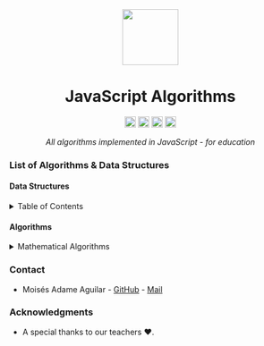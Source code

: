 <div align="center">
  <!-- Title: -->
  <img src="https://upload.wikimedia.org/wikipedia/commons/thumb/9/99/Unofficial_JavaScript_logo_2.svg/1920px-Unofficial_JavaScript_logo_2.svg.png" width="100" height="100">

  <h1>JavaScript Algorithms</h1>

  <!-- Labels: -->
  <img src="https://img.shields.io/github/contributors/MoisesAdame/JavaScriptAlgorithms.svg?style=for-the-badge" height="20" alt="Contributors">

  <img src="https://img.shields.io/github/forks/MoisesAdame/JavaScriptAlgorithms.svg?style=for-the-badge" height="20" alt="Forks">

  <img src="https://img.shields.io/github/stars/MoisesAdame/JavaScriptAlgorithms.svg?style=for-the-badge" height="20" alt="Stars">

  <img src="https://img.shields.io/github/license/AntonioLaurance/DronesFlood.svg?style=for-the-badge" height="20" alt="License">

  <!-- Short description: -->
  <p><i>All algorithms implemented in JavaScript - for education</i></p>
</div>

### List of Algorithms & Data Structures
#### Data Structures
<!-- TABLE OF CONTENTS -->
<details>
  <summary>Table of Contents</summary>
  <ol>
    <li><a href="https://github.com/MoisesAdame/JavaScriptAlgorithms/tree/main/dataStructures/linkedLists">Linked List</a></li>
    <li><a href="https://github.com/MoisesAdame/JavaScriptAlgorithms/tree/main/dataStructures/stacks">Stack</a></li>
    <li><a href="https://github.com/MoisesAdame/JavaScriptAlgorithms/tree/main/dataStructures/queues">Queue</a></li>
    <li><a href="https://github.com/MoisesAdame/JavaScriptAlgorithms/tree/main/dataStructures/hashTables">Hash Table</a></li>
    <li><a href="https://github.com/MoisesAdame/JavaScriptAlgorithms/tree/main/dataStructures/heaps">Heap</a></li>
    <li><a href="https://github.com/MoisesAdame/JavaScriptAlgorithms/tree/main/dataStructures/tries">Trie</a></li>
    <li><a href="https://github.com/MoisesAdame/JavaScriptAlgorithms/tree/main/dataStructures/trees">Tree</a></li>
  </ol>
</details>

#### Algorithms
<!-- TABLE OF CONTENTS -->
<details>
  <summary>Mathematical Algorithms</summary>
  <ol>
    <li><a href="https://github.com/MoisesAdame/JavaScriptAlgorithms/tree/main/dataStructures/linkedLists">Matrix Sum</a></li>
    <li><a href="https://github.com/MoisesAdame/JavaScriptAlgorithms/tree/main/dataStructures/linkedLists">Matrix Multiplication</a></li>
  </ol>
</details>

### Contact
- Moisés Adame Aguilar - [GitHub](https://github.com/MoisesAdame) - [Mail](mailto:a01660927@tec.mx)

### Acknowledgments

* A special thanks to our teachers ❤️.
